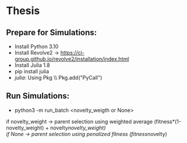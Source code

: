 # Thesis
 
## Prepare for Simulations:
- Install Python 3.10
- Install Revolve2 -> https://ci-group.github.io/revolve2/installation/index.html
- Install Julia 1.8
- pip install julia
- _julia_: Using Pkg \\\\ Pkg.add("PyCall")

## Run Simulations:
- python3 -m run_batch <novelty\_weigth or None>

if novelty\_weight -> parent selection using weighted average (fitness*(1-novelty\_weight) + novelty*novelty\_weight) </br>
if None -> parent selection using penalized fitness (fitness*novelty)
